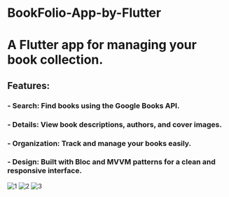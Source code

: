 # BookFolio-App-by-Flutter
# A Flutter app for managing your book collection.
## Features:
### - Search: Find books using the Google Books API.
### - Details: View book descriptions, authors, and cover images.
### - Organization: Track and manage your books easily.
### - Design: Built with Bloc and MVVM patterns for a clean and responsive interface.
![1](https://github.com/user-attachments/assets/f8b11a2b-1132-4c58-838f-84f8b5a87d9c)
![2](https://github.com/user-attachments/assets/3dc94253-bffa-4127-8ada-35811e344c93)
![3](https://github.com/user-attachments/assets/92637718-16d7-4770-95b1-b4487e7f5004)
